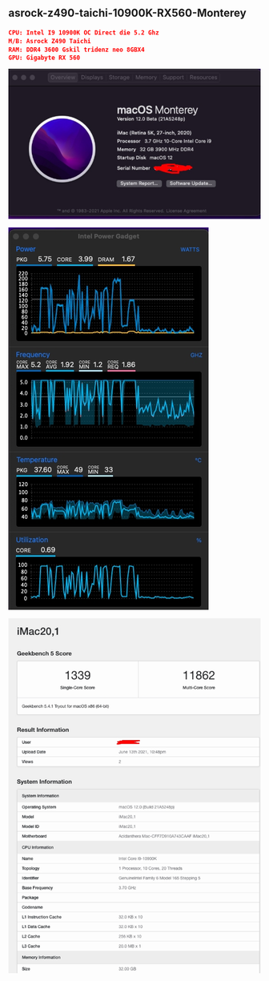 ## asrock-z490-taichi-10900K-RX560-Monterey
```json
CPU: Intel I9 10900K OC Direct die 5.2 Ghz
M/B: Asrock Z490 Taichi
RAM: DDR4 3600 Gskil tridenz neo 8GBX4
GPU: Gigabyte RX 560
```

![Screenshot](screenshots/1623599098832.jpg)


![Screenshot](screenshots/1623599364473.jpg)


![Screenshot](screenshots/1623599394652.jpg)
